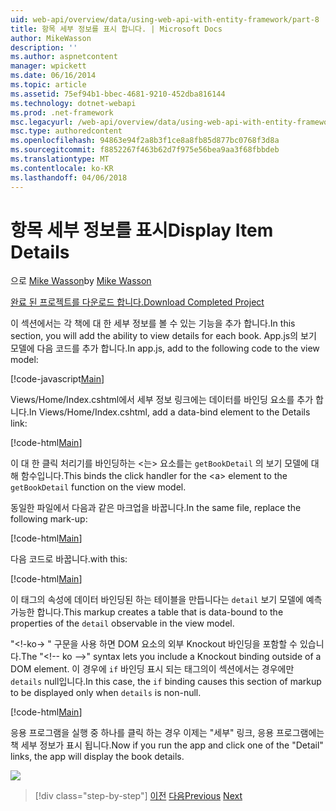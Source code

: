```yaml
---
uid: web-api/overview/data/using-web-api-with-entity-framework/part-8
title: 항목 세부 정보를 표시 합니다. | Microsoft Docs
author: MikeWasson
description: ''
ms.author: aspnetcontent
manager: wpickett
ms.date: 06/16/2014
ms.topic: article
ms.assetid: 75ef94b1-bbec-4681-9210-452dba816144
ms.technology: dotnet-webapi
ms.prod: .net-framework
msc.legacyurl: /web-api/overview/data/using-web-api-with-entity-framework/part-8
msc.type: authoredcontent
ms.openlocfilehash: 94863e94f2a8b3f1ce8a8fb85d877bc0768f3d8a
ms.sourcegitcommit: f8852267f463b62d7f975e56bea9aa3f68fbbdeb
ms.translationtype: MT
ms.contentlocale: ko-KR
ms.lasthandoff: 04/06/2018
---
```

<a name="display-item-details"></a><span data-ttu-id="9573e-102">항목 세부 정보를 표시</span><span class="sxs-lookup"><span data-stu-id="9573e-102">Display Item Details</span></span>
====================
<span data-ttu-id="9573e-103">으로 [Mike Wasson](https://github.com/MikeWasson)</span><span class="sxs-lookup"><span data-stu-id="9573e-103">by [Mike Wasson](https://github.com/MikeWasson)</span></span>

[<span data-ttu-id="9573e-104">완료 된 프로젝트를 다운로드 합니다.</span><span class="sxs-lookup"><span data-stu-id="9573e-104">Download Completed Project</span></span>](https://github.com/MikeWasson/BookService)

<span data-ttu-id="9573e-105">이 섹션에서는 각 책에 대 한 세부 정보를 볼 수 있는 기능을 추가 합니다.</span><span class="sxs-lookup"><span data-stu-id="9573e-105">In this section, you will add the ability to view details for each book.</span></span> <span data-ttu-id="9573e-106">App.js의 보기 모델에 다음 코드를 추가 합니다.</span><span class="sxs-lookup"><span data-stu-id="9573e-106">In app.js, add to the following code to the view model:</span></span>

[!code-javascript[Main](part-8/samples/sample1.js)]

<span data-ttu-id="9573e-107">Views/Home/Index.cshtml에서 세부 정보 링크에는 데이터를 바인딩 요소를 추가 합니다.</span><span class="sxs-lookup"><span data-stu-id="9573e-107">In Views/Home/Index.cshtml, add a data-bind element to the Details link:</span></span>

[!code-html[Main](part-8/samples/sample2.html?highlight=5)]

<span data-ttu-id="9573e-108">이 대 한 클릭 처리기를 바인딩하는 &lt;는&gt; 요소를는 `getBookDetail` 의 보기 모델에 대해 함수입니다.</span><span class="sxs-lookup"><span data-stu-id="9573e-108">This binds the click handler for the &lt;a&gt; element to the `getBookDetail` function on the view model.</span></span>

<span data-ttu-id="9573e-109">동일한 파일에서 다음과 같은 마크업을 바꿉니다.</span><span class="sxs-lookup"><span data-stu-id="9573e-109">In the same file, replace the following mark-up:</span></span>

[!code-html[Main](part-8/samples/sample3.html)]

<span data-ttu-id="9573e-110">다음 코드로 바꿉니다.</span><span class="sxs-lookup"><span data-stu-id="9573e-110">with this:</span></span>

[!code-html[Main](part-8/samples/sample4.html)]

<span data-ttu-id="9573e-111">이 태그의 속성에 데이터 바인딩된 하는 테이블을 만듭니다는 `detail` 보기 모델에 예측 가능한 합니다.</span><span class="sxs-lookup"><span data-stu-id="9573e-111">This markup creates a table that is data-bound to the properties of the `detail` observable in the view model.</span></span>

<span data-ttu-id="9573e-112">"&lt;!-ko-&gt; &quot; 구문을 사용 하면 DOM 요소의 외부 Knockout 바인딩을 포함할 수 있습니다.</span><span class="sxs-lookup"><span data-stu-id="9573e-112">The "&lt;!-- ko --&gt;&quot; syntax lets you include a Knockout binding outside of a DOM element.</span></span> <span data-ttu-id="9573e-113">이 경우에 `if` 바인딩 표시 되는 태그의이 섹션에서는 경우에만 `details` null입니다.</span><span class="sxs-lookup"><span data-stu-id="9573e-113">In this case, the `if` binding causes this section of markup to be displayed only when `details` is non-null.</span></span>

[!code-html[Main](part-8/samples/sample5.html)]

<span data-ttu-id="9573e-114">응용 프로그램을 실행 중 하나를 클릭 하는 경우 이제는 &quot;세부&quot; 링크, 응용 프로그램에는 책 세부 정보가 표시 됩니다.</span><span class="sxs-lookup"><span data-stu-id="9573e-114">Now if you run the app and click one of the &quot;Detail&quot; links, the app will display the book details.</span></span>

[![](part-8/_static/image2.png)](part-8/_static/image1.png)

> [!div class="step-by-step"]
> <span data-ttu-id="9573e-115">[이전](part-7.md)
> [다음](part-9.md)</span><span class="sxs-lookup"><span data-stu-id="9573e-115">[Previous](part-7.md)
[Next](part-9.md)</span></span>
